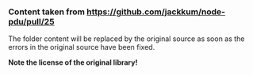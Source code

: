### Content taken from <https://github.com/jackkum/node-pdu/pull/25>

The folder content will be replaced by the original source as soon as the errors in the original source have been fixed.

**Note the license of the original library!**

